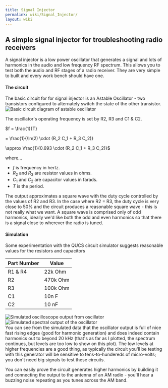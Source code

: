 ```yaml
---
title: Signal Injector
permalink: wiki/Signal_Injector/
layout: wiki
---
```


A simple signal injector for troubleshooting radio receivers
------------------------------------------------------------

A signal injector is a low power oscillator that generates a signal and
lots of harmonics in the audio and low frequency RF spectrum. This
allows you to test both the audio and RF stages of a radio receiver.
They are very simple to built and every work bench should have one.

#### The circuit

The basic circuit for for signal injector is an Astable Oscillator - two
transistors configured to alternately switch the state of the other
transistor. ![Basic circuit diagram of astable
oscillator](Astable.png "fig:Basic circuit diagram of astable oscillator")

The oscillator's operating frequency is set by R2, R3 and C1 & C2.

$f = \\frac{1}{T}

= \\frac{1}{\\ln(2) \\cdot (R\_2 C\_1 + R\_3 C\_2)}

\\approx \\frac{1}{0.693 \\cdot (R\_2 C\_1 + R\_3 C\_2)}$

where...

-   *f* is frequency in hertz.
-   *R*<sub>2</sub> and *R*<sub>3</sub> are resistor values in ohms.
-   *C*<sub>1</sub> and *C*<sub>2</sub> are capacitor values in farads.
-   *T* is the period.

The output approximates a square wave with the duty cycle controlled by
the values of R2 and R3. In the case where R2 = R3, the duty cycle is
very close to 50% and the circuit produces a reasonable square wave -
this is not really what we want. A square wave is comprised only of odd
harmonics, ideally we'd like both the odd and even harmonics so that
there is a signal close to wherever the radio is tuned.

#### Simulation

Some experimentation with the QUCS circuit simulator suggests reasonable
values for the resistors and capacitors

| Part Number | Value    |
|-------------|----------|
| R1 & R4     | 22k Ohm  |
| R2          | 470k Ohm |
| R3          | 100k Ohm |
| C1          | 10n F    |
| C2          | 10 nF    |

![Simulated oscilloscope output from
oscillator](Timedomain.png "fig:Simulated oscilloscope output from oscillator")
![Simulated spectral output of the
oscillator](Frequency_Domain.png "fig:Simulated spectral output of the oscillator")  
You can see from the simulated data that the oscillator output is full
of nice fast rising edges (good for harmonic generation) and does indeed
contain harmonics out to beyond 20 kHz (that's as far as I plotted, the
spectrum continues, but levels are too low to show on this plot). The
low levels at higher frequencies are a good thing, as typically the
circuit you'll be testing with this generator will be sensitive to
tens-to-hundereds of micro-volts; you don't need big signals to test
these circuits.

You can easily prove the circuit generates higher harmonics by building
it and connecting the output to the antenna of an AM radio - you'll hear
a buzzing noise repeating as you tunes across the AM band.
